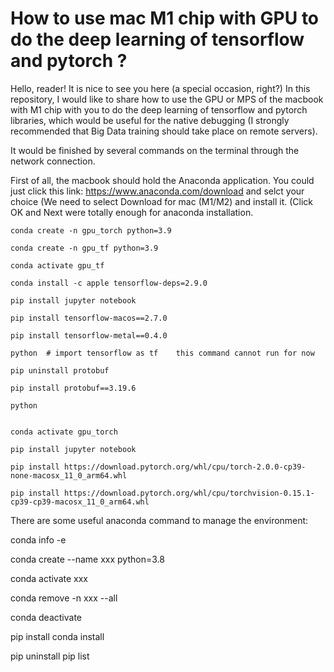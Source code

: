 # How to use mac M1 chip with GPU to do the deep learning of tensorflow and pytorch ?

Hello, reader! It is nice to see you here (a special occasion, right?)
In this repository, I would like to share how to use the GPU or MPS of the macbook with M1 chip with you to do the deep learning of tensorflow and pytorch libraries, which would be useful for the native debugging (I strongly recommended that Big Data training should take place on remote servers).

It would be finished by several commands on the terminal through the network connection.

First of all, the macbook should hold the Anaconda application.
You could just click this link: https://www.anaconda.com/download 
and selct your choice (We need to select Download for mac (M1/M2) and install it. (Click OK and Next were totally enough for anaconda installation.

```
conda create -n gpu_torch python=3.9

conda create -n gpu_tf python=3.9

conda activate gpu_tf

conda install -c apple tensorflow-deps=2.9.0

pip install jupyter notebook 

pip install tensorflow-macos==2.7.0 

pip install tensorflow-metal==0.4.0 

python  # import tensorflow as tf    this command cannot run for now

pip uninstall protobuf

pip install protobuf==3.19.6 

python


conda activate gpu_torch

pip install jupyter notebook 

pip install https://download.pytorch.org/whl/cpu/torch-2.0.0-cp39-none-macosx_11_0_arm64.whl

pip install https://download.pytorch.org/whl/cpu/torchvision-0.15.1-cp39-cp39-macosx_11_0_arm64.whl
```



There are some useful anaconda command to manage the environment:

conda info -e

conda create --name xxx python=3.8

conda activate xxx

conda remove -n xxx --all

conda deactivate

pip install
conda install

pip uninstall
pip list
